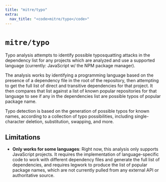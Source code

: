 ```yaml
---
title: "mitre/typo"
extra:
  nav_title: "<code>mitre/typo</code>"
---
```


# `mitre/typo`

Typo analysis attempts to identify possible typosquatting attacks in the
dependency list for any projects which are analyzed and use a supported
language (currently: JavaScript w/ the NPM package manager).

The analysis works by identifying a programming language based on the presence
of a dependency file in the root of the repository, then attempting to get the
full list of direct and transitive dependencies for that project. It then
compares that list against a list of known popular repositories for that
language to see if any in the dependencies list are possible typos of popular
package name.

Typo detection is based on the generation of possible typos for known names,
according to a collection of typo possibilities, including single-character
deletion, substitution, swapping, and more.

## Limitations

* __Only works for some languages__: Right now, this analysis only supports
  JavaScript projects. It requires the implementation of language-specific code
  to work with different dependency files and generate the full list of
  dependencies, and requires legwork to produce the list of popular package
  names, which are not currently pulled from any external API or authoritative
  source.
